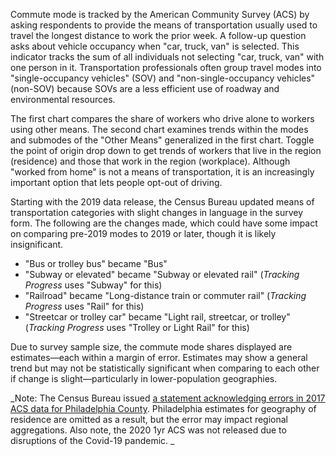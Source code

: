 Commute mode is tracked by the American Community Survey (ACS) by asking respondents to provide the means of transportation usually used to travel the longest distance to work the prior week. A follow-up question asks about vehicle occupancy when "car, truck, van" is selected. This indicator tracks the sum of all individuals not selecting "car, truck, van" with one person in it. Transportation professionals often group travel modes into "single-occupancy vehicles" (SOV) and "non-single-occupancy vehicles" (non-SOV) because SOVs are a less efficient use of roadway and environmental resources.

The first chart compares the share of workers who drive alone to workers using other means. The second chart examines trends within the modes and submodes of the "Other Means" generalized in the first chart. Toggle the point of origin drop down to get trends of workers that live in the region (residence) and those that work in the region (workplace). Although "worked from home" is not a means of transportation, it is an increasingly important option that lets people opt-out of driving.

Starting with the 2019 data release, the Census Bureau updated means of transportation categories with slight changes in language in the survey form. The following are the changes made, which could have some impact on comparing pre-2019 modes to 2019 or later, though it is likely insignificant. 

* "Bus or trolley bus" became "Bus"
* "Subway or elevated" became "Subway or elevated rail" (_Tracking Progress_ uses "Subway" for this)
* "Railroad" became "Long-distance train or commuter rail" (_Tracking Progress_ uses "Rail" for this)
* "Streetcar or trolley car" became "Light rail, streetcar, or trolley" (_Tracking Progress_ uses "Trolley or Light Rail" for this)

Due to survey sample size, the commute mode shares displayed are estimates—each within a margin of error. Estimates may show a general trend but may not be statistically significant when comparing to each other if change is slight—particularly in lower-population geographies.

_Note: The Census Bureau issued [a statement acknowledging errors in 2017 ACS data for Philadelphia County](https://www.census.gov/programs-surveys/acs/technical-documentation/errata/121.html). Philadelphia estimates for geography of residence are omitted as a result, but the error may impact regional aggregations. Also note, the 2020  1yr ACS was not released due to disruptions of the Covid-19 pandemic. _
